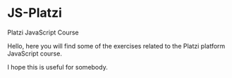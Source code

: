 # JS-Platzi
Platzi JavaScript Course

Hello, here you will find some of the exercises related to the Platzi platform JavaScript course.

I hope this is useful for somebody.
